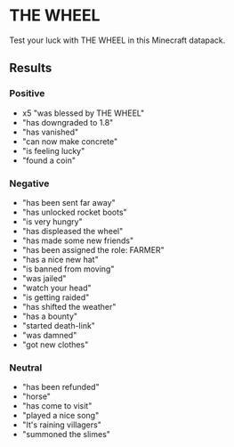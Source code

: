 # THE WHEEL

Test your luck with THE WHEEL in this Minecraft datapack.

## Results

### Positive

-   x5 "was blessed by THE WHEEL"
-   "has downgraded to 1.8"
-   "has vanished"
-   "can now make concrete"
-   "is feeling lucky"
-   "found a coin"

### Negative

-   "has been sent far away"
-   "has unlocked rocket boots"
-   "is very hungry"
-   "has displeased the wheel"
-   "has made some new friends"
-   "has been assigned the role: FARMER"
-   "has a nice new hat"
-   "is banned from moving"
-   "was jailed"
-   "watch your head"
-   "is getting raided"
-   "has shifted the weather"
-   "has a bounty"
-   "started death-link"
-   "was damned"
-   "got new clothes"

### Neutral

-   "has been refunded"
-   "horse"
-   "has come to visit"
-   "played a nice song"
-   "It's raining villagers"
-   "summoned the slimes"
